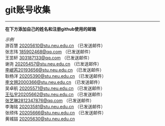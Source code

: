 # git账号收集
***
**在下方添加自己的姓名和注册github使用的邮箱**

*示例*   
游百慧 20205610@stu.neu.edu.cn  （已发送邮件）  
张志玮 185902468@qq.com  （已发送邮件）  
王茁轩 303187133@qq.com  （已发送邮件）  
谢尧 20205457@stu.neu.edu.cn  （已发送邮件）  
李岷芮20193656@stu.neu.edu.cn  （已发送邮件）  
耿杨洋 20205390@stu.neu.edu.cn  （已发送邮件）  
李文翘2000366@stu.neu.edu.cn  （已发送邮件）  
吴卓航 20205571@stu.neu.edu.cn  （已发送邮件）  
王弘宇20205662@stu.neu.edu.cn  （已发送邮件）  
张艺琳2812347876@qq.com  （已发送邮件）  
李海铭 20203581@stu.neu.edu.cn  （已发送邮件）  
张颀伟 20205666@stu.neu.edu.cn  （已发送邮件）  
黄城喆 20205630@stu.neu.edu.cn  
